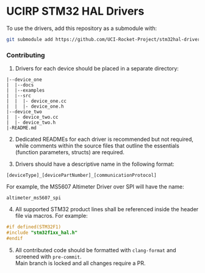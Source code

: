 # UCIRP STM32 HAL Drivers
To use the drivers, add this repository as a submodule with:
```sh
git submodule add https://github.com/UCI-Rocket-Project/stm32hal-drivers.git lib
```

### Contributing
1. Drivers for each device should be placed in a separate directory:
```
|--device_one
|  |--docs
|  |--examples
|  |--src
|  |  |- device_one.cc
|  |  |- device_one.h
|--device_two
|  |- device_two.cc
|  |- device_two.h
|-README.md
```
2. Dedicated READMEs for each driver is recommended but not required, while comments within the source files that outline the essentials (function parameters, structs) are required.

3. Drivers should have a descriptive name in the following format:
```
[deviceType]_[devicePartNumber]_[communicationProtocol]
```
For example, the MS5607 Altimeter Driver over SPI will have the name:
```
altimeter_ms5607_spi
```

4. All supported STM32 product lines shall be referenced inside the header file via macros. For example:
```c
#if defined(STM32F1)
#include "stm32f1xx_hal.h"
#endif
```

5. All contributed code should be formatted with `clang-format` and screened with `pre-commit`.\
Main branch is locked and all changes require a PR.
